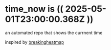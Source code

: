 # time_now is (( 2025-05-01T23:00:00.368Z ))

an automated repo that shows the currnent time

inspired by [breakingheatmap](https://github.com/breakingheatmap/breakingheatmap)